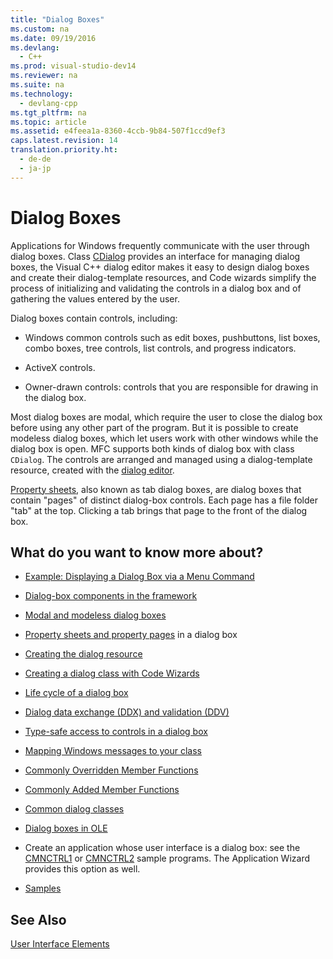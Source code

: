 ```yaml
---
title: "Dialog Boxes"
ms.custom: na
ms.date: 09/19/2016
ms.devlang: 
  - C++
ms.prod: visual-studio-dev14
ms.reviewer: na
ms.suite: na
ms.technology: 
  - devlang-cpp
ms.tgt_pltfrm: na
ms.topic: article
ms.assetid: e4feea1a-8360-4ccb-9b84-507f1ccd9ef3
caps.latest.revision: 14
translation.priority.ht: 
  - de-de
  - ja-jp
---
```

# Dialog Boxes
Applications for Windows frequently communicate with the user through dialog boxes. Class [CDialog](../vs140/CDialog-Class.md) provides an interface for managing dialog boxes, the Visual C++ dialog editor makes it easy to design dialog boxes and create their dialog-template resources, and Code wizards simplify the process of initializing and validating the controls in a dialog box and of gathering the values entered by the user.  
  
 Dialog boxes contain controls, including:  
  
-   Windows common controls such as edit boxes, pushbuttons, list boxes, combo boxes, tree controls, list controls, and progress indicators.  
  
-   ActiveX controls.  
  
-   Owner-drawn controls: controls that you are responsible for drawing in the dialog box.  
  
 Most dialog boxes are modal, which require the user to close the dialog box before using any other part of the program. But it is possible to create modeless dialog boxes, which let users work with other windows while the dialog box is open. MFC supports both kinds of dialog box with class `CDialog`. The controls are arranged and managed using a dialog-template resource, created with the [dialog editor](../vs140/Dialog-Editor.md).  
  
 [Property sheets](../vs140/Property-Sheets--MFC-.md), also known as tab dialog boxes, are dialog boxes that contain "pages" of distinct dialog-box controls. Each page has a file folder "tab" at the top. Clicking a tab brings that page to the front of the dialog box.  
  
## What do you want to know more about?  
  
-   [Example: Displaying a Dialog Box via a Menu Command](../vs140/Example--Displaying-a-Dialog-Box-via-a-Menu-Command.md)  
  
-   [Dialog-box components in the framework](../vs140/Dialog-Box-Components-in-the-Framework.md)  
  
-   [Modal and modeless dialog boxes](../vs140/Modal-and-Modeless-Dialog-Boxes.md)  
  
-   [Property sheets and property pages](../vs140/Property-Sheets-and-Property-Pages--MFC-.md) in a dialog box  
  
-   [Creating the dialog resource](../vs140/Creating-the-Dialog-Resource.md)  
  
-   [Creating a dialog class with Code Wizards](../vs140/Creating-a-Dialog-Class-with-Code-Wizards.md)  
  
-   [Life cycle of a dialog box](../vs140/Life-Cycle-of-a-Dialog-Box.md)  
  
-   [Dialog data exchange (DDX) and validation (DDV)](../vs140/Dialog-Data-Exchange-and-Validation.md)  
  
-   [Type-safe access to controls in a dialog box](../vs140/Type-Safe-Access-to-Controls-in-a-Dialog-Box.md)  
  
-   [Mapping Windows messages to your class](../vs140/Mapping-Windows-Messages-to-Your-Class.md)  
  
-   [Commonly Overridden Member Functions](../vs140/Commonly-Overridden-Member-Functions.md)  
  
-   [Commonly Added Member Functions](../vs140/Commonly-Added-Member-Functions.md)  
  
-   [Common dialog classes](../vs140/Common-Dialog-Classes.md)  
  
-   [Dialog boxes in OLE](../vs140/Dialog-Boxes-in-OLE.md)  
  
-   Create an application whose user interface is a dialog box: see the [CMNCTRL1](../vs140/Visual-C---Samples.md) or [CMNCTRL2](../vs140/Visual-C---Samples.md) sample programs. The Application Wizard provides this option as well.  
  
-   [Samples](../vs140/Dialog-Sample-List.md)  
  
## See Also  
 [User Interface Elements](../vs140/User-Interface-Elements--MFC-.md)